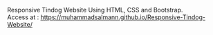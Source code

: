 Responsive Tindog Website Using HTML, CSS and Bootstrap. <br>
Access at : https://muhammadsalmann.github.io/Responsive-Tindog-Website/
